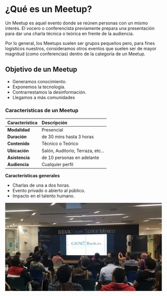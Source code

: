 # ¿Qué es un Meetup?

Un Meetup es aquel evento donde se reúnen personas con un mismo interés. El vocero o conferencista previamente prepara una presentación para dar una charla técnica o teórica en frente de la audiencia.

Por lo general, los Meetups suelen ser grupos pequeños pero, para fines logísticos nuestros, consideramos otros eventos que suelen ser de mayor magnitud \(como conferencias\) dentro de la categoría de un Meetup.  


## Objetivo de un Meetup <a id="en-los-meetups"></a>

* Generamos conocimiento.
* Exponemos la tecnología.
* Contrarrestamos la desinformación.
* Llegamos a más comunidades

### Características de un Meetup

| Característica | Descripción |
| :--- | :--- |
| **Modalidad** | Presencial |
| **Duración** | de 30 mins hasta 3 horas |
| **Contenido** | Técnico o Teórico |
| **Ubicación** | Salón, Auditorio, Terraza, etc... |
| **Asistencia** | de 10 personas en adelante |
| **Audiencia** | Cualquier perfil |

**Características generales**

* Charlas de una a dos horas.
* Evento privado o abierto al público.
* Impacto en el talento humano.

![Meetup: Open Class BPW Mayo 2019.](../.gitbook/assets/5f976a60-3ec9-4cb6-9191-4df81c841291.JPG)

